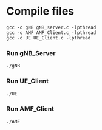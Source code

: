 # Compile files
```
gcc -o gNB gNB_server.c -lpthread
gcc -o AMF AMF_Client.c -lpthread
gcc -o UE UE_Client.c -lpthread 
```
### Run gNB_Server
```
./gNB
```
### Run UE_Client
```
./UE
```
### Run AMF_Client
```
./AMF
```